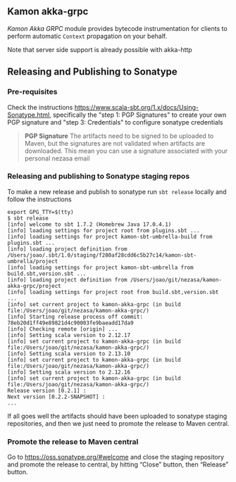 Kamon akka-grpc
--------------------

*Kamon Akka GRPC* module provides bytecode instrumentation for clients to perform automatic `Context` propagation on your behalf.

Note that server side support is already possible with akka-http

## Releasing and Publishing to Sonatype

### Pre-requisites

Check the instructions https://www.scala-sbt.org/1.x/docs/Using-Sonatype.html, 
specifically the "step 1: PGP Signatures" to create your own PGP signature 
and "step 3: Credentials" to configure sonatype credentials

> **PGP Signature**
> The artifacts need to be signed to be uploaded to Maven, 
> but the signatures are not validated when artifacts are downloaded.
> This mean you can use a signature associated with your personal nezasa email

### Releasing and publishing to Sonatype staging repos

To make a new release and publish to sonatype run `sbt release` locally
and follow the instructions

```
export GPG_TTY=$(tty)
$ sbt release
[info] welcome to sbt 1.7.2 (Homebrew Java 17.0.4.1)
[info] loading settings for project root from plugins.sbt ...
[info] loading settings for project kamon-sbt-umbrella-build from plugins.sbt ...
[info] loading project definition from /Users/joao/.sbt/1.0/staging/f280af28cdd6c5b27c14/kamon-sbt-umbrella/project
[info] loading settings for project kamon-sbt-umbrella from build.sbt,version.sbt ...
[info] loading project definition from /Users/joao/git/nezasa/kamon-akka-grpc/project
[info] loading settings for project root from build.sbt,version.sbt ...
[info] set current project to kamon-akka-grpc (in build file:/Users/joao/git/nezasa/kamon-akka-grpc/)
[info] Starting release process off commit: 78eb20d1ff49e89821d4c90003fe9baeadd17da9
[info] Checking remote [origin] ...
[info] Setting scala version to 2.12.17
[info] set current project to kamon-akka-grpc (in build file:/Users/joao/git/nezasa/kamon-akka-grpc/)
[info] Setting scala version to 2.13.10
[info] set current project to kamon-akka-grpc (in build file:/Users/joao/git/nezasa/kamon-akka-grpc/)
[info] Setting scala version to 2.12.16
[info] set current project to kamon-akka-grpc (in build file:/Users/joao/git/nezasa/kamon-akka-grpc/)
Release version [0.2.1] :
Next version [0.2.2-SNAPSHOT] :
...
```

If all goes well the artifacts should have been uploaded to sonatype staging 
repositories, and then we just need to promote the release to Maven central.

### Promote the release to Maven central

Go to https://oss.sonatype.org/#welcome and close the staging repository and promote the 
release to central, by hitting “Close” button, then “Release” button.


